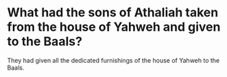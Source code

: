 # What had the sons of Athaliah taken from the house of Yahweh and given to the Baals?

They had given all the dedicated furnishings of the house of Yahweh to the Baals. 